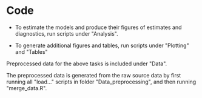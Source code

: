 # Code

- To estimate the models and produce their figures of estimates and diagnostics, run scripts under "Analysis".

- To generate additional figures and tables, run scripts under "Plotting" and "Tables"

Preprocessed data for the above tasks is included under "Data".

The preprocessed data is generated from the raw source data by first running all "load..." scripts in folder "Data_preprocessing", and then running "merge_data.R".

